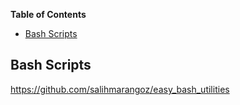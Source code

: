 <!-- START doctoc generated TOC please keep comment here to allow auto update -->
<!-- DON'T EDIT THIS SECTION, INSTEAD RE-RUN doctoc TO UPDATE -->
**Table of Contents**

- [Bash Scripts](#bash-scripts)

<!-- END doctoc generated TOC please keep comment here to allow auto update -->

## Bash Scripts

https://github.com/salihmarangoz/easy_bash_utilities
